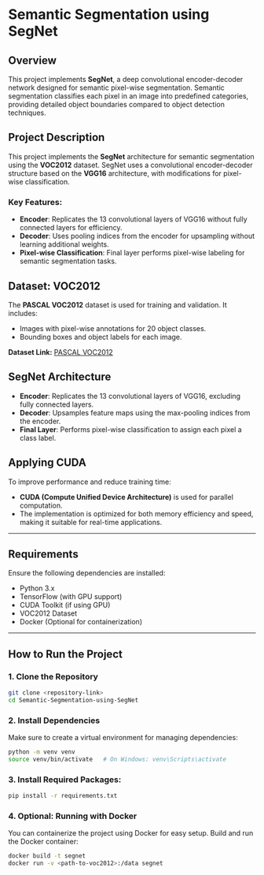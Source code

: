 # Semantic Segmentation using SegNet

## Overview
This project implements **SegNet**, a deep convolutional encoder-decoder network designed for semantic pixel-wise segmentation. Semantic segmentation classifies each pixel in an image into predefined categories, providing detailed object boundaries compared to object detection techniques.

## Project Description
This project implements the **SegNet** architecture for semantic segmentation using the **VOC2012** dataset. SegNet uses a convolutional encoder-decoder structure based on the **VGG16** architecture, with modifications for pixel-wise classification.

### Key Features:
- **Encoder**: Replicates the 13 convolutional layers of VGG16 without fully connected layers for efficiency.
- **Decoder**: Uses pooling indices from the encoder for upsampling without learning additional weights.
- **Pixel-wise Classification**: Final layer performs pixel-wise labeling for semantic segmentation tasks.

## Dataset: VOC2012
The **PASCAL VOC2012** dataset is used for training and validation. It includes:
- Images with pixel-wise annotations for 20 object classes.
- Bounding boxes and object labels for each image.

**Dataset Link:** [PASCAL VOC2012](http://host.robots.ox.ac.uk/pascal/VOC/voc2012/)

## SegNet Architecture
- **Encoder**: Replicates the 13 convolutional layers of VGG16, excluding fully connected layers.
- **Decoder**: Upsamples feature maps using the max-pooling indices from the encoder.
- **Final Layer**: Performs pixel-wise classification to assign each pixel a class label.

## Applying CUDA
To improve performance and reduce training time:
- **CUDA (Compute Unified Device Architecture)** is used for parallel computation.
- The implementation is optimized for both memory efficiency and speed, making it suitable for real-time applications.

---

## Requirements
Ensure the following dependencies are installed:
- Python 3.x  
- TensorFlow (with GPU support)  
- CUDA Toolkit (if using GPU)  
- VOC2012 Dataset  
- Docker (Optional for containerization)

---

## How to Run the Project

### 1. Clone the Repository
```bash
git clone <repository-link>
cd Semantic-Segmentation-using-SegNet
```

### 2. Install Dependencies
Make sure to create a virtual environment for managing dependencies:
```bash
python -m venv venv
source venv/bin/activate   # On Windows: venv\Scripts\activate
```

### 3. Install Required Packages:
```bash
pip install -r requirements.txt
```

### 4. Optional: Running with Docker
You can containerize the project using Docker for easy setup. Build and run the Docker container:
```bash
docker build -t segnet 
docker run -v <path-to-voc2012>:/data segnet
```

